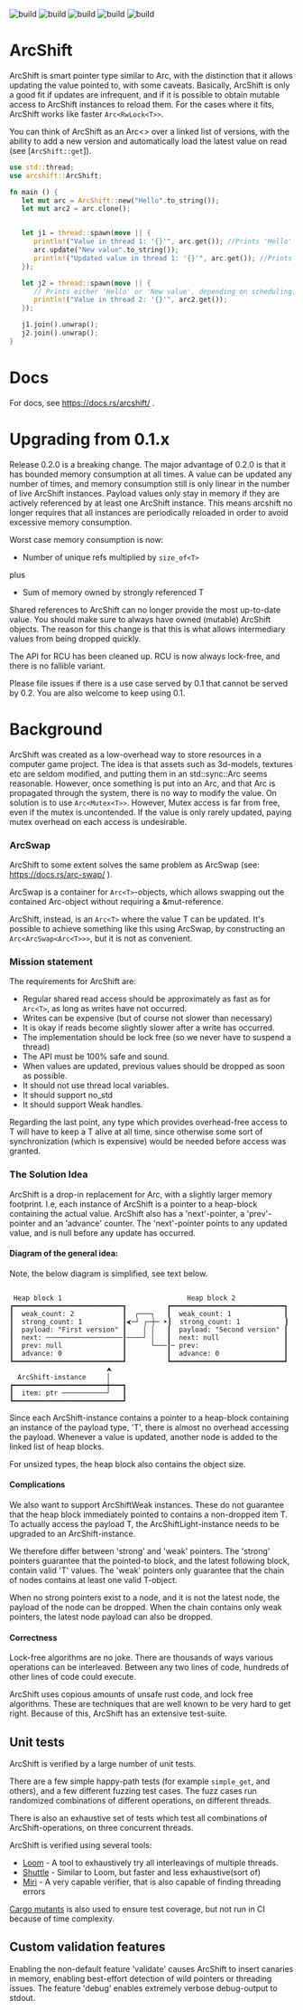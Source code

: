 ![build](https://github.com/avl/arcshift/actions/workflows/rust.yml/badge.svg)
![build](https://github.com/avl/arcshift/actions/workflows/shuttle.yml/badge.svg)
![build](https://github.com/avl/arcshift/actions/workflows/loom.yml/badge.svg)
![build](https://github.com/avl/arcshift/actions/workflows/miri.yml/badge.svg)
![build](https://github.com/avl/arcshift/actions/workflows/clippy.yml/badge.svg)

# ArcShift

ArcShift is smart pointer type similar to Arc, with the distinction that it allows updating
the value pointed to, with some caveats. Basically, ArcShift is only a good fit if updates
are infrequent, and if it is possible to obtain mutable access to ArcShift instances to reload 
them. For the cases where it fits, ArcShift works like faster `Arc<RwLock<T>>`. 

You can think of ArcShift as an Arc<> over a linked list of versions, with the ability to add 
a new version and automatically load the latest value on read (see [`ArcShift::get`]).

```rust
use std::thread;
use arcshift::ArcShift;

fn main () {
   let mut arc = ArcShift::new("Hello".to_string());
   let mut arc2 = arc.clone();


   let j1 = thread::spawn(move || {
      println!("Value in thread 1: '{}'", arc.get()); //Prints 'Hello'
      arc.update("New value".to_string());
      println!("Updated value in thread 1: '{}'", arc.get()); //Prints 'New value'
   });

   let j2 = thread::spawn(move || {
      // Prints either 'Hello' or 'New value', depending on scheduling:
      println!("Value in thread 2: '{}'", arc2.get());
   });

   j1.join().unwrap();
   j2.join().unwrap();
}
```

# Docs

For docs, see <https://docs.rs/arcshift/> .

# Upgrading from 0.1.x

Release 0.2.0 is a breaking change. The major advantage of 0.2.0 is that it has bounded memory consumption at
all times. A value can be updated any number of times, and memory consumption still is only linear in the number
of live ArcShift instances. Payload values only stay in memory if they are actively referenced by at least one
ArcShift instance. This means arcshift no longer requires that all instances are periodically reloaded
in order to avoid excessive memory consumption.

Worst case memory consumption is now:

* Number of unique refs multiplied by `size_of<T>`

plus

* Sum of memory owned by strongly referenced T 

Shared references to ArcShift can no longer provide the most up-to-date value. You should make sure to 
always have owned (mutable) ArcShift objects. The reason for this change is that this is what allows
intermediary values from being dropped quickly.

The API for RCU has been cleaned up. RCU is now always lock-free, and there is no fallible variant.

Please file issues if there is a use case served by 0.1 that cannot be served by 0.2. You are also
welcome to keep using 0.1.

# Background

ArcShift was created as a low-overhead way to store resources in a computer game project.
The idea is that assets such as 3d-models, textures etc are seldom modified, and putting 
them in an std::sync::Arc seems reasonable. 
However, once something is put into an Arc, and that Arc is propagated through the system,
there is no way to modify the value. On solution is to use `Arc<Mutex<T>>`.
However, Mutex access is far from free, even if the mutex is uncontended. If the value is only
rarely updated, paying mutex overhead on each access is undesirable.

### ArcSwap

ArcShift to some extent solves the same problem as ArcSwap (see: <https://docs.rs/arc-swap/> ).

ArcSwap is a container for `Arc<T>`-objects, which allows swapping out the contained
Arc-object without requiring a &mut-reference.

ArcShift, instead, is an `Arc<T>` where the value T can be updated.  It's possible to achieve 
something like this using ArcSwap, by constructing an `Arc<ArcSwap<Arc<T>>>`, but it is not 
as convenient.

### Mission statement

The requirements for ArcShift are:

 * Regular shared read access should be approximately as fast as for `Arc<T>`, as long as 
   writes have not occurred.
 * Writes can be expensive (but of course not slower than necessary)
 * It is okay if reads become slightly slower after a write has occurred.
 * The implementation should be lock free (so we never have to suspend a thread)
 * The API must be 100% safe and sound.
 * When values are updated, previous values should be dropped as soon as possible. 
 * It should not use thread local variables.
 * It should support no_std
 * It should support Weak handles.
 
Regarding the last point, any type which provides overhead-free access to T will
have to keep a T alive at all time, since otherwise some sort of synchronization (which is expensive)
would be needed before access was granted.

### The Solution Idea

ArcShift is a drop-in replacement for Arc, with a slightly larger memory footprint.
I.e, each instance of ArcShift is a pointer to a heap-block containing the actual value.
ArcShift also has a 'next'-pointer, a 'prev'-pointer and an 'advance' counter. The 'next'-pointer points to
any updated value, and is null before any update has occurred.


#### Diagram of the general idea:

Note, the below diagram is simplified, see text below.
```

 Heap block 1                               Heap block 2
┏━━━━━━━━━━━━━━━━━━━━━━━━━━━┓          ┏━━━━━━━━━━━━━━━━━━━━━━━━━━━━┓
┃  weak_count: 2            ┃  ┌───┐   ┃  weak_count: 1             ┃
┃  strong_count: 1          ┃⮜─┘ ┌─┼─ ➤┃  strong_count: 1           ┃
┃  payload: "First version" ┃    │ │   ┃  payload: "Second version" ┃
┃  next: ───────────────────┃────┘ │   ┃  next: null                ┃
┃  prev: null               ┃      └───┃─ prev:                     ┃
┃  advance: 0               ┃          ┃  advance: 0                ┃
┗━━━━━━━━━━━━━━━━━━━━━━━━━━━┛          ┗━━━━━━━━━━━━━━━━━━━━━━━━━━━━┛
                        ⮝
  ArcShift-instance     │
┏━━━━━━━━━━━━━━━━━━━━━━━┿━━━┓
┃  item: ptr ───────────┘   ┃
┗━━━━━━━━━━━━━━━━━━━━━━━━━━━┛

```

Since each ArcShift-instance contains a pointer to a heap-block containing an instance of the payload type, 'T',
there is almost no overhead accessing the payload. Whenever a value is updated, another node is added to the 
linked list of heap blocks.

For unsized types, the heap block also contains the object size.

#### Complications

We also want to support ArcShiftWeak instances. These do not guarantee that the heap block immediately
pointed to contains a non-dropped item T. To actually access the payload T, the ArcShiftLight-instance needs
to be upgraded to an ArcShift-instance.

We therefore differ between 'strong' and 'weak' pointers. The 'strong' pointers guarantee that the pointed-to
block, and the latest following block, contain valid 'T' values. The 'weak' pointers only guarantee that the chain
of nodes contains at least one valid T-object. 

When no strong pointers exist to a node, and it is not the latest node, the payload of the node can be dropped.
When the chain contains only weak pointers, the latest node payload can also be dropped.

#### Correctness

Lock-free algorithms are no joke. There are thousands of ways various operations can be interleaved.
Between any two lines of code, hundreds of other lines of code could execute.

ArcShift uses copious amounts of unsafe rust code, and lock free algorithms.
These are techniques that are well known to be very hard to get right.
Because of this, ArcShift has an extensive test-suite.

## Unit tests
ArcShift is verified by a large number of unit tests.

There are a few simple happy-path tests (for example `simple_get`, and others),
and a few different fuzzing test cases. The fuzz cases run randomized combinations
of different operations, on different threads.

There is also an exhaustive set of tests which test all combinations of ArcShift-operations,
on three concurrent threads.

ArcShift is verified using several tools:

 * [Loom](https://github.com/tokio-rs/loom) - A tool to exhaustively try all interleavings of multiple threads.
 * [Shuttle](https://github.com/awslabs/shuttle) - Similar to Loom, but faster and less exhaustive(sort of)
 * [Miri](https://github.com/rust-lang/miri) - A very capable verifier, that is also capable of finding threading errors

[Cargo mutants](https://mutants.rs/) is also used to ensure test coverage, but not run in CI because of
time complexity.

## Custom validation features
Enabling the non-default feature 'validate' causes ArcShift to insert canaries in memory,
enabling best-effort detection of wild pointers or threading issues.
The feature 'debug' enables extremely verbose debug-output to stdout.



